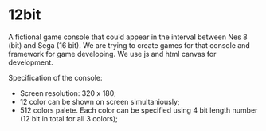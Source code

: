 # 12bit
A fictional game console that could appear in the interval between Nes 8 (bit) and Sega (16 bit).
We are trying to create games for that console and framework for game developing.
We use js and html canvas for development.

Specification of the console:
- Screen resolution: 320 x 180;
- 12 color can be shown on screen simultaniously;
- 512 colors palete. Each color can be specified using 4 bit length number (12 bit in total for all 3 colors);
